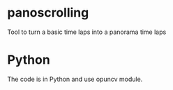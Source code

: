 # panoscrolling
Tool to turn a basic time laps into a panorama time laps

# Python
The code is in Python and use opuncv module.

